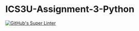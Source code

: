# ICS3U-Assignment-3-Python

[![GitHub's Super Linter](https://github.com/Michael-Zagon/ICS3U-Assignment-3-Python/workflows/GitHub's%20Super%20Linter/badge.svg)](https://github.com/Michael-Zagon/ICS3U-Assignment-3-Python/actions)
